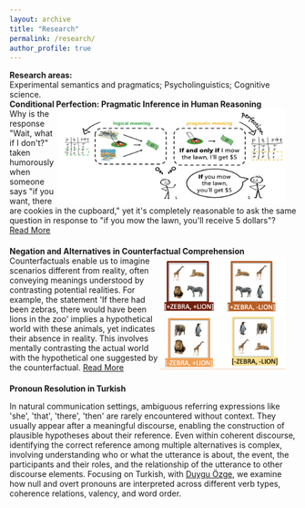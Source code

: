 ```yaml
---
layout: archive
title: "Research"
permalink: /research/
author_profile: true
---
```


<h4 style="margin:0 0 0;">Research areas:</h4> Experimental semantics and pragmatics; Psycholinguistics; Cognitive science.

<h4 style="margin:0 0 0 0;">Conditional Perfection: Pragmatic Inference in Human Reasoning</h4>

<div>
<img src="../assets/img/conditionals.png" alt="conditional perfection" style="float: right; margin-right: 20px; width: 400px; height: auto;" />
    Why is the response "Wait, what if I don't?" taken humorously when someone says "if you want, there are cookies in the cupboard," yet it's completely reasonable to ask the same question in response to "if you mow the lawn, you'll receive 5 dollars"?
     <a href="javascript:void(0);" id="readMoreLink1">Read More</a>
   <div class="more-text" id="moreText1" style="display: none;">
  We frequently understand utterances more deeply than their explicit content suggests. For example, "Mary had cheesecake for dessert" often implies she had only cheesecake, and "I ate some of your cookies" suggests I didn't eat all of them. We make these inferences swiftly during real-time language processing. In this project, with <a href="https://psychology.ucsd.edu/people/profiles/dbarner.html" target="_blank">David Barner</a>, we investigate how this feat is accomplished: Do listeners in initially adopt a non-logical, pragmatic interpretation or begin with a logical meaning and then enrich the conditional statement via inference?
</div>


<h4 style="margin:20px 0 0 0;">Negation and Alternatives in Counterfactual Comprehension</h4>

<div>
<img src="../assets/img/counterfactuals2.png" alt="alternatives" style="float: right; margin-right: 20px; width: 220px; height: auto;" />  
Counterfactuals enable us to imagine scenarios different from reality, often conveying meanings understood by contrasting potential realities. For example, the statement 'If there had been zebras, there would have been lions in the zoo' implies a hypothetical world with these animals, yet indicates their absence in reality. This involves mentally contrasting the actual world with the hypothetical one suggested by the counterfactual.
<a href="javascript:void(0);" id="readMoreLink2">Read More</a>
   <div class="more-text" id="moreText2" style="display: none;">
 Using web-based eye tracking, with <a href="https://people.ceu.edu/eva_wittenberg" target="_blank">Eva Wittenberg</a>, we focus on how negation and the availability of alternatives shape our mental representations during this process. A negated counterfactual, like 'If there had been no zebras, there would have been no lions in the zoo', suggests a world without these animals, while implicitly confirming their existence. These negated counterfactuals help answer the implicit Question under Discussion (QuD) by reducing uncertainty and creating specific mental images. This interaction indicates that the cognitive effort in comprehending counterfactuals primarily arises from uncertainty over alternative states and QuD accommodation. 
</div>


<h4 style="margin:20px 0 0 0;">Pronoun Resolution in Turkish</h4>

<div>
<p> In natural communication settings, ambiguous referring expressions like 'she', 'that', 'there', 'then' are rarely encountered without context. They usually appear after a meaningful discourse, enabling the construction of plausible hypotheses about their reference. Even within coherent discourse, identifying the correct reference among multiple alternatives is complex, involving understanding who or what the utterance is about, the event, the participants and their roles, and the relationship of the utterance to other discourse elements. Focusing on Turkish, with <a href="https://users.metu.edu.tr/duyguo/" target="_blank">Duygu Özge</a>, we examine how null and overt pronouns are interpreted across different verb types, coherence relations, valency, and word order. </p>


</div>





